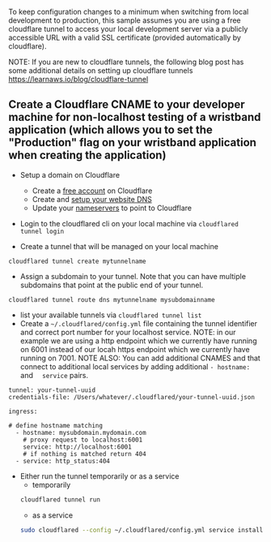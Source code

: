 To keep configuration changes to a minimum when switching from local development to production,
this sample assumes you are using a free cloudflare tunnel to access your local development server
via a publicly accessible URL with a valid SSL certificate (provided automatically by cloudflare).

NOTE: If you are new to cloudflare tunnels, the following blog post has some additional details on 
setting up cloudflare tunnels https://learnaws.io/blog/cloudflare-tunnel

## Create a Cloudflare CNAME to your developer machine for non-localhost testing of a wristband application (which allows you to set the "Production" flag on your wristband application when creating the application)

- Setup a domain on Cloudflare
    - Create a [free account](https://dash.cloudflare.com/sign-up) on Cloudflare
    - Create and [setup your website DNS](https://developers.cloudflare.com/fundamentals/setup/account-setup/add-site/)
    - Update your [nameservers](https://developers.cloudflare.com/dns/zone-setups/full-setup/setup/#update-your-nameservers) to point to Cloudflare

- Login to the cloudflared cli on your local machine via `cloudflared tunnel login`
- Create a tunnel that will be managed on your local machine
```
cloudflared tunnel create mytunnelname
```
- Assign a subdomain to your tunnel. Note that you can have multiple subdomains that point at the public end of your tunnel.
```
cloudflared tunnel route dns mytunnelname mysubdomainname
```
- list your available tunnels via `cloudflared tunnel list`
- Create a `~/.cloudflared/config.yml` file containing the tunnel identifier and correct port number for your localhost service. NOTE: in our example we are using a http endpoint which we currently have running on 6001 instead of our locah https endpoint which we currently have running on 7001. NOTE ALSO: You can add additional CNAMES and that connect to additional local services by adding additional `- hostname:` and `  service` pairs.
```
tunnel: your-tunnel-uuid
credentials-file: /Users/whatever/.cloudflared/your-tunnel-uuid.json

ingress:

# define hostname matching 
  - hostname: mysubdomain.mydomain.com
    # proxy request to localhost:6001
    service: http://localhost:6001
    # if nothing is matched return 404
  - service: http_status:404
```

- Either run the tunnel temporarily or as a service
    - temporarily
  ```bash
  cloudflared tunnel run
  ```
    - as a service
  ```bash
  sudo cloudflared --config ~/.cloudflared/config.yml service install
  ```
